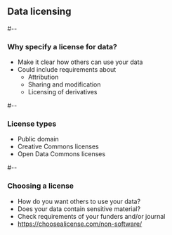 <!-- .slide: id="datalicensing" -->
## Data licensing

#--

### Why specify a license for data?

<ul>
<li class="fragment fade-in">Make it clear how others can use your data
<li class="fragment fade-in">Could include requirements about
  <ul>
    <li class="fragment fade-in">Attribution</li>
    <li class="fragment fade-in">Sharing and modification</li>
    <li class="fragment fade-in">Licensing of derivatives</li>
  </ul>
</li>
</ul>

#--

### License types

<ul>
  <li class="fragment fade-in">Public domain</li>
  <li class="fragment fade-in">Creative Commons licenses</li>
  <li class="fragment fade-in">Open Data Commons licenses</li>
</ul>

#--

### Choosing a license

<ul>
  <li class="fragment fade-in">How do you want others to use your data?
  <li class="fragment fade-in">Does your data contain sensitive material?
  <li class="fragment fade-in">Check requirements of your funders and/or journal</li>
  <li class="fragment fade-in"><a href="https://choosealicense.com/non-software/">https://choosealicense.com/non-software/</a></li>
</ul>
